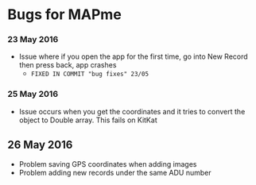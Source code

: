 # Bugs for MAPme

### 23 May 2016
* Issue where if you open the app for the first time, go into New Record
  then press back, app crashes
    * ``FIXED IN COMMIT "bug fixes" 23/05``

### 25 May 2016
* Issue occurs when you get the coordinates and it tries to convert
  the object to Double array. This fails on KitKat

## 26 May 2016
* Problem saving GPS coordinates when adding images
* Problem adding new records under the same ADU number
